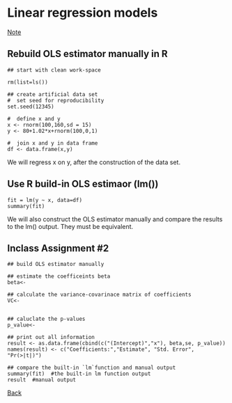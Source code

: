# Linear regression models




[Note](https://app.box.com/s/ipx4khiw11gonulpy206r510020nrbzx)


## Rebuild OLS estimator manually in R

```{r}
## start with clean work-space

rm(list=ls())
 
## create artificial data set
#  set seed for reproducibility
set.seed(12345)
 
#  define x and y
x <- rnorm(100,160,sd = 15)
y <- 80+1.02*x+rnorm(100,0,1)
 
#  join x and y in data frame
df <- data.frame(x,y)
```
We will regress x on y, after the construction of the data set.


## Use R build-in OLS estimaor (lm())
```{r,eval=FALSE}
fit = lm(y ~ x, data=df)
summary(fit)
```

We will also construct the OLS estimator manually and compare the results to the lm() output.
They must be  equivalent.

## Inclass Assignment #2
```{r, eval=FALSE}
## build OLS estimator manually

## estimate the coefficeints beta
beta<- 

## calculate the variance-covarinace matrix of coefficients
VC<-


## caluclate the p-values
p_value<-

## print out all information
result <- as.data.frame(cbind(c("(Intercept)","x"), beta,se, p_value))
names(result) <- c("Coefficients:","Estimate", "Std. Error", "Pr(>|t|)")

## compare the built-in `lm`function and manual output
summary(fit)  #the built-in lm function output
result  #manual output
```


[Back](https://github.com/younghhk/STAT_COMP/)

